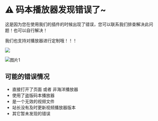 # ⚠ 码本播放器发现错误了~

这是因为您在使用我们的插件的时候出现了错误，您可以联系我们排查解决此问题！也可以自行解决！

我们也支持对播放器进行定制哦！！！

![](https://img.shields.io/badge/QQ-931546838-blue)

![图片1](https://github.com/user-attachments/assets/fcfec482-68d9-4fd4-9149-51085306a46e)

## 可能的错误情况

- 直接打开了页面 或者 非海洋播放器
- 使用了盗版码本播放器
- 是一个无效的视频文件
- 站长没有及时更新视频播放器版本
- 其它暂未发现的错误
